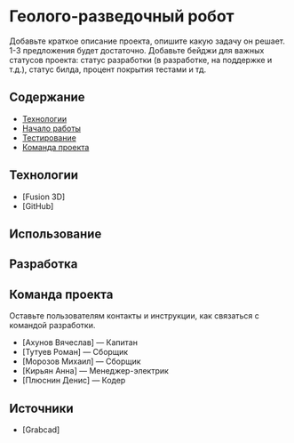 # Геолого-разведочный робот
Добавьте краткое описание проекта, опишите какую задачу он решает. 1-3 предложения будет достаточно. Добавьте бейджи для важных статусов проекта: статус разработки (в разработке, на поддержке и т.д.), статус билда, процент покрытия тестами и тд.

## Содержание
- [Технологии](#технологии)
- [Начало работы](#начало-работы)
- [Тестирование](#тестирование)
- [Команда проекта](#команда-проекта)

## Технологии
- [Fusion 3D]
- [GitHub]

## Использование



## Разработка



## Команда проекта
Оставьте пользователям контакты и инструкции, как связаться с командой разработки.

- [Ахунов Вячеслав] — Капитан
- [Тутуев Роман] — Сборщик
- [Морозов Михаил] — Сборщик
- [Кирьян Анна] — Менеджер-электрик
- [Плюснин Денис] — Кодер

## Источники
- [Grabcad]
